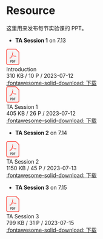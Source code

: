 # Resource

这里用来发布每节实验课的 PPT。

* **TA Session 1** on 7.13

<div class="card file-block" markdown="1">
<div class="file-icon"><img src="../assets/pdf.svg" style="height: 3em;"></div>
<div class="file-body">
<div class="file-title">Introduction</div>
<div class="file-meta">310 KB / 10 P / 2023-07-12</div>
</div>
<a class="down-button" target="_blank" href="../assets/Introduction.pdf" markdown="1">:fontawesome-solid-download: 下载</a>
</div>
<div class="card file-block" markdown="1">
<div class="file-icon"><img src="../assets/pdf.svg" style="height: 3em;"></div>
<div class="file-body">
<div class="file-title">TA Session 1</div>
<div class="file-meta">405 KB / 26 P / 2023-07-12</div>
</div>
<a class="down-button" target="_blank" href="../assets/TA_Session_1.pdf" markdown="1">:fontawesome-solid-download: 下载</a>
</div>

* **TA Session 2** on 7.14

<div class="card file-block" markdown="1">
<div class="file-icon"><img src="../assets/pdf.svg" style="height: 3em;"></div>
<div class="file-body">
<div class="file-title">TA Session 2</div>
<div class="file-meta">1150 KB / 45 P / 2023-07-13</div>
</div>
<a class="down-button" target="_blank" href="../assets/TA_Session_2.pdf" markdown="1">:fontawesome-solid-download: 下载</a>
</div>

* **TA Session 3** on 7.15

<div class="card file-block" markdown="1">
<div class="file-icon"><img src="../assets/pdf.svg" style="height: 3em;"></div>
<div class="file-body">
<div class="file-title">TA Session 3</div>
<div class="file-meta">799 KB / 31 P / 2023-07-15</div>
</div>
<a class="down-button" target="_blank" href="../assets/TA_Session_3.pdf" markdown="1">:fontawesome-solid-download: 下载</a>
</div>